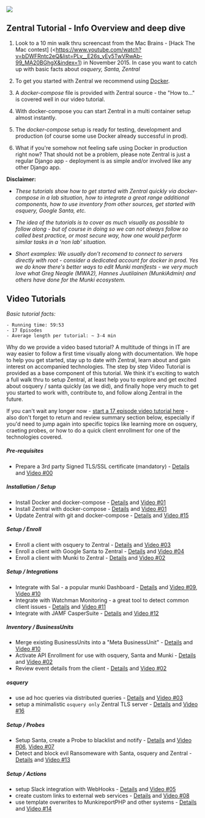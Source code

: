 ![](https://github.com/apfelwerk/Zentral/wiki/images/Zentral_base_RGB.png)
## Zentral Tutorial - Info Overview and deep dive

1) Look to a 10 min walk thru screencast from the Mac Brains - [Hack The Mac contest] (<https://www.youtube.com/watch?v=bDWFRntc2eQ&list=PLv__E26s_yEy5TwVRwAb-99_MA20BGhgX&index=1) in November 2015. In case you want to catch up with basic facts about *osquery, Santa, Zentral*

2) To get you started with Zentral we recommend using [Docker](<https://docs.docker.com>).

3) A *docker-compose* file is provided with Zentral source - the "How to..." is covered well in our video tutorial.

4) With docker-compose you can start Zentral in a multi container setup almost instantly.

5) The  *docker-compose* setup is ready for testing, development and production (of course some use Docker already successful in prod).

6) What if you're somehow not feeling safe using Docker in production right now? That should not be a problem, please note Zentral is just a regular Django app - deployment is as simple and/or involved like any other Django app.


**Disclaimer:**

- *These tutorials show how to get started with Zentral quickly via docker-compose in a lab situation, how to integrate a great range additional components, how to use inventory from other sources, get started with osquery, Google Santa, etc.*

- *The idea of the tutorials is to cover as much visually as possible to follow along - but of course in doing so we can not always follow so called best practice, or most secure way, how one would perform similar tasks in a 'non lab' situation.*

- *Short examples: We usually don't recomend to connect to servers directly with root - consider a dedicated account for docker in prod. Yes we do know there's better ways to edit Munki manifests - we very much love what Greg Neagle (MWA2), Hannes Juutilainen (MunkiAdmin) and others have done for the Munki ecosystem.*

## Video Tutorials

*Basic tutorial facts:*

```
- Running time: 59:53
- 17 Episodes
- Average length per tutorial: ~ 3-4 min
```

Why do we provide a video based tutorial? A multitude of things in IT are way easier to follow a first time visually along with documentation.
We hope to help you get started, stay up to date with Zentral, learn about and gain interest on accompanied technologies. The step by step Video Tutorial is provided as a base component of this tutorial. We think it's exciting to watch a full walk thru to setup Zentral, at least help you to explore and get excited about osquery / santa quickly (as we did), and finally hope very much to get you started to work with, contribute to, and follow along Zentral in the future.

If you can't wait any longer now - [start a 17 episode video tutorial here](<https://goo.gl/S4o8KF>) - also don't forget to return and review  summary section below, especially if you'd need to jump again into specific topics like learning more on osquery, craeting probes, or how to do a quick client enrollment for one of the technologies covered.

##### Pre-requisites
- Prepare a 3rd party Signed TLS/SSL certificate (mandatory) - [Details](https://github.com/zentralopensource/docs/blob/master/zentral-tutorial-ref.md) and [Video \#00](<https://www.youtube.com/watch?v=01J3HPrZ-04>)

##### Installation / Setup

- Install Docker and docker-compose - [Details](https://github.com/zentralopensource/docs/blob/master/zentral-tutorial-ref.md) and [Video \#01](https://www.youtube.com/watch?v=gmF0jaDbZ7o)
- Install Zentral with docker-compose - [Details](https://github.com/zentralopensource/docs/blob/master/zentral-tutorial-ref.md) and [Video \#01](https://www.youtube.com/watch?v=gmF0jaDbZ7o)
- Update Zentral with git and docker-compose - [Details](https://github.com/zentralopensource/docs/blob/master/zentral-tutorial-ref.md) and [Video \#15](<https://www.youtube.com/watch?v=_G2LH00sJFs>)

##### Setup / Enroll

- Enroll a client with osquery to Zentral - [Details](https://github.com/zentralopensource/docs/blob/master/zentral-tutorial-ref.md) and [Video \#03](<https://www.youtube.com/watch?v=F1P0NTVLJqQ>)
- Enroll a client with Google Santa to Zentral - [Details](https://github.com/zentralopensource/docs/blob/master/zentral-tutorial-ref.md) and [Video \#04](<https://www.youtube.com/watch?v=IKgH8WWJTaA>)
- Enroll a client with Munki to Zentral - [Details](https://github.com/zentralopensource/docs/blob/master/zentral-tutorial-ref.md) and [Video \#02](<https://www.youtube.com/watch?v=LT7-nU0JwvE>)

##### Setup / Integrations

- Integrate with Sal - a popular munki Dashboard - [Details](https://github.com/zentralopensource/docs/blob/master/zentral-tutorial-ref.md) and [Video \#09](<https://www.youtube.com/watch?v=E3rJ73V8WsU>), [Video \#10](<https://www.youtube.com/watch?v=C7W0v94Pv74>)
- Integrate with Watchman Monitoring - a great tool to detect common client issues - [Details](https://github.com/zentralopensource/docs/blob/master/zentral-tutorial-ref.md) and [Video \#11](<https://www.youtube.com/watch?v=IPL03ebYcd4>)
- Integrate with JAMF CasperSuite - [Details](https://github.com/zentralopensource/docs/blob/master/zentral-tutorial-ref.md) and [Video \#12](<https://www.youtube.com/watch?v=CoCZ7nK3UFA>)

##### Inventory / BusinessUnits

- Merge existing BusinessUnits into a "Meta BusinessUnit" - [Details](https://github.com/zentralopensource/docs/blob/master/zentral-tutorial-ref.md) and [Video \#10](<https://www.youtube.com/watch?v=C7W0v94Pv74>)
- Activate API Enrollment for use with osquery, Santa and Munki - [Details](https://github.com/zentralopensource/docs/blob/master/zentral-tutorial-ref.md) and [Video \#02](<https://www.youtube.com/watch?v=LT7-nU0JwvE>)
- Review event details from the client - [Details](https://github.com/zentralopensource/docs/blob/master/zentral-tutorial-ref.md) and [Video \#02](<https://www.youtube.com/watch?v=LT7-nU0JwvE>)

##### osquery

- use ad hoc queries via distributed queries - [Details](https://github.com/zentralopensource/docs/blob/master/zentral-tutorial-ref.md) and [Video \#03](<https://www.youtube.com/watch?v=F1P0NTVLJqQ>)
- setup a minimalistic `osquery only` Zentral TLS server - [Details](https://github.com/zentralopensource/docs/blob/master/zentral-tutorial-ref.md) and [Video \#16](<https://www.youtube.com/watch?v=6SvnfmncrD4>)

##### Setup / Probes

- Setup Santa, create a Probe to blacklist and notify - [Details](https://github.com/zentralopensource/docs/blob/master/zentral-tutorial-ref.md) and [Video \#06](<https://www.youtube.com/watch?v=2YEdNs6VwTs>), [Video \#07](<https://www.youtube.com/watch?v=8o8EwaaHOrU>)
- Detect and block evil Ransomeware with Santa, osquery and Zentral - [Details](https://github.com/zentralopensource/docs/blob/master/zentral-tutorial-ref.md) and [Video \#13](<https://www.youtube.com/watch?v=GzZewrXbO-s>)

##### Setup / Actions

- setup Slack integration with WebHooks - [Details](https://github.com/zentralopensource/docs/blob/master/zentral-tutorial-ref.md) and [Video \#05](<https://www.youtube.com/watch?v=YSjdgO7p2mU>)
- create custom links to external web services - [Details](https://github.com/zentralopensource/docs/blob/master/zentral-tutorial-ref.md) and [Video \#08](<https://www.youtube.com/watch?v=aVBGjtuy6EU>)
- use template overwrites to MunkireportPHP and other systems - [Details](https://github.com/zentralopensource/docs/blob/master/zentral-tutorial-ref.md) and [Video \#14](<https://www.youtube.com/watch?v=BfTteF2Y62A>)
